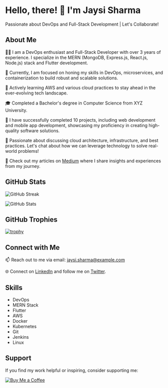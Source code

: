 # Hello, there! 👋 I'm Jaysi Sharma

Passionate about DevOps and Full-Stack Development | Let's Collaborate!

## About Me

👨‍💻 I am a DevOps enthusiast and Full-Stack Developer with over 3 years of experience. I specialize in the MERN (MongoDB, Express.js, React.js, Node.js) stack and Flutter development.

🔭 Currently, I am focused on honing my skills in DevOps, microservices, and containerization to build robust and scalable solutions.

🌱 Actively learning AWS and various cloud practices to stay ahead in the ever-evolving tech landscape.

🎓 Completed a Bachelor's degree in Computer Science from XYZ University.

💼 I have successfully completed 10 projects, including web development and mobile app development, showcasing my proficiency in creating high-quality software solutions.

💬 Passionate about discussing cloud architecture, infrastructure, and best practices. Let's chat about how we can leverage technology to solve real-world problems!

📝 Check out my articles on [Medium](https://medium.com/@jaysisharma) where I share insights and experiences from my journey.

## GitHub Stats

![GitHub Streak](https://github-readme-streak-stats.herokuapp.com/?user=jaysi)

![GitHub Stats](https://github-readme-stats.vercel.app/api?username=jaysi&show_icons=true&count_private=true&hide=contribs,issues)

## GitHub Trophies

[![trophy](https://github-profile-trophy.vercel.app/?username=jaysi)](https://github.com/ryo-ma/github-profile-trophy)

## Connect with Me

📫 Reach out to me via email: [jaysi.sharma@example.com](mailto:jaysi.sharma@example.com)

🌐 Connect on [LinkedIn](https://www.linkedin.com/in/jaysi-sharma/) and follow me on [Twitter](https://twitter.com/jaysisharma).

## Skills

- DevOps
- MERN Stack
- Flutter
- AWS
- Docker
- Kubernetes
- Git
- Jenkins
- Linux

## Support

If you find my work helpful or inspiring, consider supporting me:

[![Buy Me a Coffee](https://img.shields.io/badge/-Buy%20Me%20a%20Coffee-FFDD00?style=flat-square&logo=buy-me-a-coffee&logoColor=black)](https://www.buymeacoffee.com/jaysisharma)
